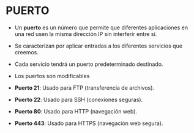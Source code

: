 # PUERTO

- Un **puerto** es un número que permite que diferentes aplicaciones en una red usen la misma dirección IP sin interferir entre sí. 

- Se caracterizan por aplicar entradas a los diferentes servicios que creemos. 

- Cada servicio tendrá un puerto predeterminado destinado.

- Los puertos son modificables

- **Puerto 21**: Usado para FTP (transferencia de archivos).
- **Puerto 22**: Usado para SSH (conexiones seguras).
- **Puerto 80**: Usado para HTTP (navegación web).
- **Puerto 443**: Usado para HTTPS (navegación web segura).
